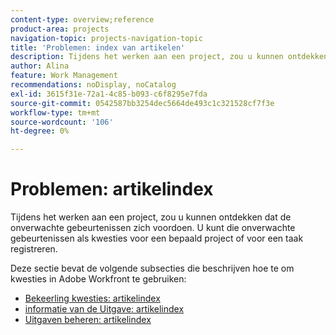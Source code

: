 ```yaml
---
content-type: overview;reference
product-area: projects
navigation-topic: projects-navigation-topic
title: 'Problemen: index van artikelen'
description: Tijdens het werken aan een project, zou u kunnen ontdekken dat de onverwachte gebeurtenissen zich voordoen. U kunt die onverwachte gebeurtenissen als kwesties voor een bepaald project of voor een taak registreren. Deze sectie bevat de volgende subsecties die beschrijven hoe te om kwesties in Adobe Workfront te gebruiken.
author: Alina
feature: Work Management
recommendations: noDisplay, noCatalog
exl-id: 3615f31e-72a1-4c85-b093-c6f8295e7fda
source-git-commit: 0542587bb3254dec5664de493c1c321528cf7f3e
workflow-type: tm+mt
source-wordcount: '106'
ht-degree: 0%

---
```


# Problemen: artikelindex

<!--Audited: 08/2025-->

Tijdens het werken aan een project, zou u kunnen ontdekken dat de onverwachte gebeurtenissen zich voordoen. U kunt die onverwachte gebeurtenissen als kwesties voor een bepaald project of voor een taak registreren.

Deze sectie bevat de volgende subsecties die beschrijven hoe te om kwesties in Adobe Workfront te gebruiken:

* [ Bekeerling kwesties: artikelindex ](../../manage-work/issues/convert-issues/convert-issues-overview.md)
* [ informatie van de Uitgave: artikelindex ](../../manage-work/issues/issue-information/issue-info-overview.md)
* [Uitgaven beheren: artikelindex](../../manage-work/issues/manage-issues/manage-issues-overview.md)
